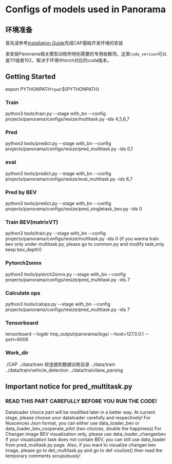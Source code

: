 # Configs of models used in Panorama

## 环境准备

首先请参考[Installation Guide](../../docs/source/quick_start/installation.md)完成CAP基础开发环境的安装


来安装Panorama相关模型训练所特别需要的专用依赖项。这里`cuda_version`可以是111或者102，取决于环境中torch对应的cuda版本。

## Getting Started
export PYTHONPATH=`pwd`:${PYTHONPATH}

### Train
python3 tools/train.py --stage with_bn --config projects/panorama/configs/resize/multitask.py -ids 4,5,6,7

### Pred
python3 tools/predict.py --stage with_bn --config projects/panorama/configs/resize/pred_multitask.py -ids 0,1

### eval
python3 tools/predict.py --stage with_bn --config projects/panorama/configs/resize/eval_multitask.py -ids 6,7

### Pred by BEV
python3 tools/predict.py --stage with_bn --config projects/panorama/configs/resize/pred_singletask_bev.py -ids 0
### Train BEV(matrixVT)
python3 tools/train.py --stage with_bn --config projects/panorama/configs/resize/multitask.py -ids 0 (if you wanna train bev only under multitask.py, please go to common.py and modify task,only keep bev_depth!) 

### Pytorch2onnx
python3 tools/pytorch2onnx.py --stage with_bn --config projects/panorama/configs/resize/pred_multitask.py -ids 7

### Calculate ops
python3 tools/calops.py --stage with_bn --config projects/panorama/configs/resize/pred_multitask.py -ids 7

### Tensorboard
tensorboard --logdir tmp_output/panorama/logs/ --host=127.0.0.1 --port=6006

### Work_dir
./CAP
../data/train 软连接到数据训练目录
../data/train
../data/train/vehicle_detection
../data/train/lane_parsing

## Important notice for pred_multitask.py
### READ THIS PART CAREFULLY BEFORE YOU RUN THE CODE!
Dataloader choice part will be modified later in a better way. 
At current stage, please choose your dataloader carefully and respectively!
For Nuscences Json format, you can either use data_loader_bev or data_loader_bev_cooperate_pilot (two choices, double the happiness)
For Changan image BEV visualization only, please use data_loader_changanbev
If your visualization task does not contain BEV, you can still use data_loader from pred_mulitask.py page.
Also, if you want to visualize changan bev image, please go to det_multitask.py and go to
def visulize() then read the temporary comments scrupulously! 